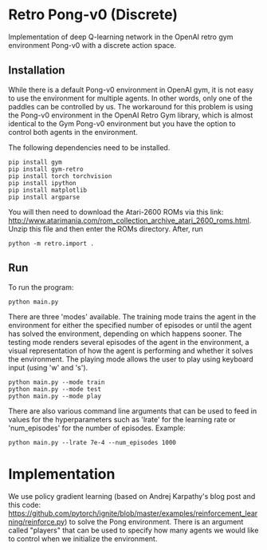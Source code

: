 # Retro Pong-v0 (Discrete)
Implementation of deep Q-learning network in the OpenAI retro gym environment Pong-v0 with a discrete action space.

## Installation

While there is a default Pong-v0 environment in OpenAI gym, it is not easy to use the environment for multiple agents. In other words, only one of the paddles can be controlled by us. The workaround for this problem is using the Pong-v0 environment in the OpenAI Retro Gym library, which is almost identical to the Gym Pong-v0 environment but you have the option to control both agents in the environment. 

The following dependencies need to be installed. 

```
pip install gym
pip install gym-retro
pip install torch torchvision
pip install ipython
pip install matplotlib
pip install argparse
```

You will then need to download the Atari-2600 ROMs via this link: http://www.atarimania.com/rom_collection_archive_atari_2600_roms.html. Unzip this file and then enter the ROMs directory. After, run

```
python -m retro.import .
```

## Run 

To run the program:

```
python main.py
```

There are three 'modes' available. The training mode trains the agent in the environment for either the specified number of episodes or until the agent has solved the environment, depending on which happens sooner. 
The testing mode renders several episodes of the agent in the environment, a visual representation of how the agent is performing and whether it solves the environment.
The playing mode allows the user to play using keyboard input (using 'w' and 's'). 

```
python main.py --mode train
python main.py --mode test
python main.py --mode play
```

There are also various command line arguments that can be used to feed in values for the hyperparameters such as 'lrate' for the learning rate or 'num_episodes' for the number of episodes. Example:

```
python main.py --lrate 7e-4 --num_episodes 1000
```

# Implementation

We use policy gradient learning (based on Andrej Karpathy's blog post and this code: https://github.com/pytorch/ignite/blob/master/examples/reinforcement_learning/reinforce.py) to solve the Pong environment. There is an argument called "players" that can be used to specify how many agents we would like to control when we initialize the environment. 
